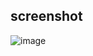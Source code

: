 ## screenshot

![image](https://github.com/lwvoid/front-end-demo/blob/master/20171111-voronoi/screenshot.png)